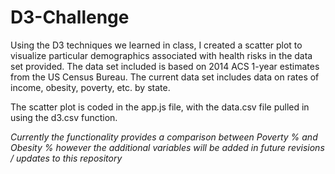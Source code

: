 # D3-Challenge

Using the D3 techniques we learned in class, I created a scatter plot to visualize particular demographics associated with health risks in the data set provided. The data set included is based on 2014 ACS 1-year estimates from the US Census Bureau. The current data set includes data on rates of income, obesity, poverty, etc. by state.

The scatter plot is coded in the app.js file, with the data.csv file pulled in using the d3.csv function.

*Currently the functionality provides a comparison between Poverty % and Obesity % however the additional variables will be added in future revisions / updates to this repository*

